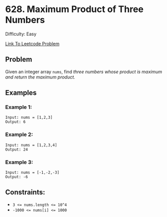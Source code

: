 # 628. Maximum Product of Three Numbers
Difficulty: Easy

[Link To Leetcode Problem](https://leetcode.com/problems/maximum-product-of-three-numbers/)

## Problem
Given an integer array `nums`, find *three numbers whose product is maximum and return the maximum product.*

## Examples
### Example 1:
```
Input: nums = [1,2,3]
Output: 6
```
### Example 2:
```
Input: nums = [1,2,3,4]
Output: 24
```
### Example 3:
```
Input: nums = [-1,-2,-3]
Output: -6
```

## Constraints:
- `3 <= nums.length <= 10^4`
- `-1000 <= nums[i] <= 1000`
